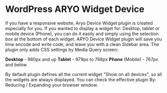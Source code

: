 WordPress ARYO Widget Device
=============================

If you have a responsive website, Aryo Device Widget plugin is created especially for you. If you wanted to display a widget for: Desktop, tablet or mobile device (Phone), you can do it easily and simply using the selection box at the bottom of each widget.
ARYO Device Widget plugin will save you time encode and write code, and leave you with a clean Sidebar area. The plugin only adds CSS settings by Media Query screen:

__Desktop__ - 980px and up
__Tablet__ - 979px to 768px
__Phone__ (Mobile) - 767px and below


By default plugin defines all the current widget "Show on all devices", so all the widgets are always displayed. You can check the effective plugin By: Reducing / Expanding your browser window.
